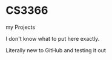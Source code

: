 # CS3366
my Projects


I don't know what to put here exactly.

Literally new to GitHub and testing it out

<img src="IMG_8342.HEIC" class="image" alt="">
